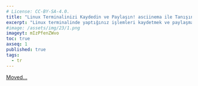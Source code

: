 ```yaml
---
# License: CC-BY-SA-4.0.
title: "Linux Terminalinizi Kaydedin ve Paylaşın! asciinema ile Tanışın!"
excerpt: "Linux terminalinde yaptığınız işlemleri kaydetmek ve paylaşmak mı istiyorsunuz? asciinema ile bu artık çok kolay!"
#image: /assets/img/23/1.png
imageyt: mIzPfenZWvo
toc: true
axseq: 1
published: true
tags:
  - tr
---
```


<!-- markdownlint-capture -->
<!-- markdownlint-disable -->
<script type="text/javascript">
    window.location.href = "https://ayazar.dev/video/asciinema.html";
</script>
<!-- markdownlint-restore -->

[Moved...](https://ayazar.dev/video/asciinema.html)
